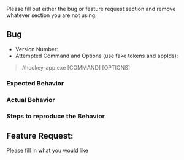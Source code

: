 Please fill out either the bug or feature request section and remove whatever section you are not using.

## Bug 

* Version Number:
* Attempted Command and Options (use fake tokens and appIds): 

> .\hockey-app.exe [COMMAND] [OPTIONS]

### Expected Behavior

### Actual Behavior

### Steps to reproduce the Behavior


## Feature Request:
Please fill in what you would like